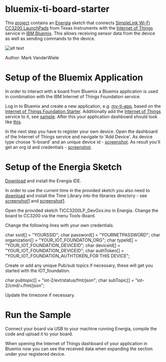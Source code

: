 bluemix-ti-board-starter
================================================================================

This [project](https://github.com/IBM-Bluemix/bluemix-ti-board-starter) contains an [Energia](http://energia.nu/faqs/) sketch that connects [SimpleLink Wi-Fi CC3200 LaunchPads](http://www.ti.com/tool/cc3200-launchxl) from Texas Instruments with the [Internet of Things](https://console.ng.bluemix.net/?ace_base=true#/store/serviceOfferingGuid=8e3a9040-7ce8-4022-a36b-47f836d2b83e&fromCatalog=true) service in [IBM Bluemix](https://bluemix.net). This allows receiving sensor data from the device as well as sending commands to the device.

![alt text](https://raw.githubusercontent.com/IBM-Bluemix/bluemix-ti-board-starter/master/images/energia.png "energia")

Author: Mark VanderWiele


Setup of the Bluemix Application
================================================================================

In order to interact with a board from Bluemix a Bluemix application is used in combination with the IBM Internet of Things Foundation service. 

Log in to Bluemix and create a new application, e.g. [my-ti-app](https://raw.githubusercontent.com/IBM-Bluemix/bluemix-ti-board-starter/master/images/bluemixcreateapp1.png), based on the [Internet of Things Foundation Starter](https://console.ng.bluemix.net/?ace_base=true#/store/appType=web&cloudOEPaneId=store&appTemplateGuid=iot-template&fromCatalog=true). Additionally add the [Internet of Things](https://console.ng.bluemix.net/?ace_base=true#/store/serviceOfferingGuid=8e3a9040-7ce8-4022-a36b-47f836d2b83e&fromCatalog=true) service to it, see [sample](https://raw.githubusercontent.com/IBM-Bluemix/bluemix-ti-board-starter/master/images/bluemixcreateapp2.png). After this your application dashboard should look like [this](https://raw.githubusercontent.com/IBM-Bluemix/bluemix-ti-board-starter/master/images/bluemixcreateapp3.png).

In the next step you have to register your own device. Open the dashboard of the Internet of Things service and navigate to 'Add Device'. As device type choose 'ti-board' and an unique device id - [screenshot](https://raw.githubusercontent.com/IBM-Bluemix/bluemix-ti-board-starter/master/images/registerdevice1.png). As result you'll get an org id and credentials - [screenshot](https://raw.githubusercontent.com/IBM-Bluemix/bluemix-ti-board-starter/master/images/registerdevice2.png).


Setup of the Energia Sketch
================================================================================

[Download](http://energia.nu/download/) and install the Energia IDE.

In order to use the current time in the provided sketch you also need to [download](http://www.pjrc.com/teensy/td_libs_Time.html) and install the Time Library into the libraries directory - see [screenshot1](https://raw.githubusercontent.com/IBM-Bluemix/bluemix-ti-board-starter/master/images/installtime1.png) and [screenshot1](https://raw.githubusercontent.com/IBM-Bluemix/bluemix-ti-board-starter/master/images/installtime2.png).

Open the provided sketch TICC3200LP_DevOxx.ino in Energia. Change the board to CC3200 via the menu Tools-Board.

Change the following lines with your own credentials.

char ssid[] = "YOURSSID";
char password[] = "YOURNETPASSWORD";
char organization[] = "YOUR_IOT_FOUNDATON_ORG";
char typeId[]   = "YOUR_IOT_FOUNDATION_DEVICEID";
char deviceId[] = "YOUR_IOT_FOUNDATION_DEVICEID";
char authToken[] = "YOUR_IOT_FOUNDATION_AUTHTOKEN_FOR THIS DEVICE";

Create or add any unique Pub/sub topics if necessary, these will get you started with the IOT_foundation.

char pubtopic[] = "iot-2/evt/status/fmt/json";
char subTopic[] = "iot-2/cmd/+/fmt/json";

Update the timezone if necessary.


Run the Sample
================================================================================

Connect your board via USB to your machine running Energia, compile the code and upload it to your board.

When opening the Internet of Things dashboard of your application in Bluemix now you can see the received data when expanding the section under your registered device.